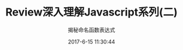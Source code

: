 ---
title: Review深入理解Javascript系列(二)
subtitle: 揭秘命名函数表达式
tags: [javascript,深入理解Javascript系列]
date: 2017-6-15 11:30:44
---